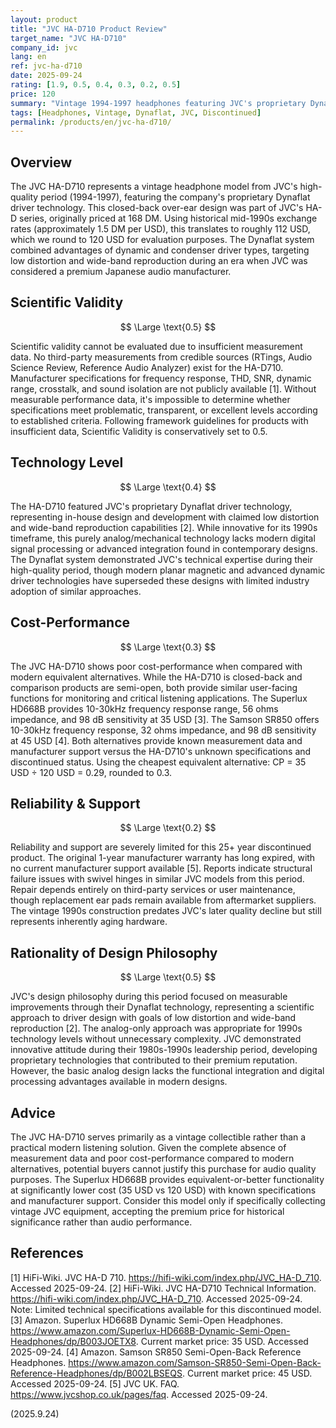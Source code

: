 ```yaml
---
layout: product
title: "JVC HA-D710 Product Review"
target_name: "JVC HA-D710"
company_id: jvc
lang: en
ref: jvc-ha-d710
date: 2025-09-24
rating: [1.9, 0.5, 0.4, 0.3, 0.2, 0.5]
price: 120
summary: "Vintage 1994-1997 headphones featuring JVC's proprietary Dynaflat driver technology, discontinued with limited measurement data available"
tags: [Headphones, Vintage, Dynaflat, JVC, Discontinued]
permalink: /products/en/jvc-ha-d710/
---
```


## Overview

The JVC HA-D710 represents a vintage headphone model from JVC's high-quality period (1994-1997), featuring the company's proprietary Dynaflat driver technology. This closed-back over-ear design was part of JVC's HA-D series, originally priced at 168 DM. Using historical mid-1990s exchange rates (approximately 1.5 DM per USD), this translates to roughly 112 USD, which we round to 120 USD for evaluation purposes. The Dynaflat system combined advantages of dynamic and condenser driver types, targeting low distortion and wide-band reproduction during an era when JVC was considered a premium Japanese audio manufacturer.

## Scientific Validity

$$ \Large \text{0.5} $$

Scientific validity cannot be evaluated due to insufficient measurement data. No third-party measurements from credible sources (RTings, Audio Science Review, Reference Audio Analyzer) exist for the HA-D710. Manufacturer specifications for frequency response, THD, SNR, dynamic range, crosstalk, and sound isolation are not publicly available [1]. Without measurable performance data, it's impossible to determine whether specifications meet problematic, transparent, or excellent levels according to established criteria. Following framework guidelines for products with insufficient data, Scientific Validity is conservatively set to 0.5.

## Technology Level

$$ \Large \text{0.4} $$

The HA-D710 featured JVC's proprietary Dynaflat driver technology, representing in-house design and development with claimed low distortion and wide-band reproduction capabilities [2]. While innovative for its 1990s timeframe, this purely analog/mechanical technology lacks modern digital signal processing or advanced integration found in contemporary designs. The Dynaflat system demonstrated JVC's technical expertise during their high-quality period, though modern planar magnetic and advanced dynamic driver technologies have superseded these designs with limited industry adoption of similar approaches.

## Cost-Performance

$$ \Large \text{0.3} $$

The JVC HA-D710 shows poor cost-performance when compared with modern equivalent alternatives. While the HA-D710 is closed-back and comparison products are semi-open, both provide similar user-facing functions for monitoring and critical listening applications. The Superlux HD668B provides 10-30kHz frequency response range, 56 ohms impedance, and 98 dB sensitivity at 35 USD [3]. The Samson SR850 offers 10-30kHz frequency response, 32 ohms impedance, and 98 dB sensitivity at 45 USD [4]. Both alternatives provide known measurement data and manufacturer support versus the HA-D710's unknown specifications and discontinued status. Using the cheapest equivalent alternative: CP = 35 USD ÷ 120 USD = 0.29, rounded to 0.3.

## Reliability & Support

$$ \Large \text{0.2} $$

Reliability and support are severely limited for this 25+ year discontinued product. The original 1-year manufacturer warranty has long expired, with no current manufacturer support available [5]. Reports indicate structural failure issues with swivel hinges in similar JVC models from this period. Repair depends entirely on third-party services or user maintenance, though replacement ear pads remain available from aftermarket suppliers. The vintage 1990s construction predates JVC's later quality decline but still represents inherently aging hardware.

## Rationality of Design Philosophy

$$ \Large \text{0.5} $$

JVC's design philosophy during this period focused on measurable improvements through their Dynaflat technology, representing a scientific approach to driver design with goals of low distortion and wide-band reproduction [2]. The analog-only approach was appropriate for 1990s technology levels without unnecessary complexity. JVC demonstrated innovative attitude during their 1980s-1990s leadership period, developing proprietary technologies that contributed to their premium reputation. However, the basic analog design lacks the functional integration and digital processing advantages available in modern designs.

## Advice

The JVC HA-D710 serves primarily as a vintage collectible rather than a practical modern listening solution. Given the complete absence of measurement data and poor cost-performance compared to modern alternatives, potential buyers cannot justify this purchase for audio quality purposes. The Superlux HD668B provides equivalent-or-better functionality at significantly lower cost (35 USD vs 120 USD) with known specifications and manufacturer support. Consider this model only if specifically collecting vintage JVC equipment, accepting the premium price for historical significance rather than audio performance.

## References

[1] HiFi-Wiki. JVC HA-D 710. https://hifi-wiki.com/index.php/JVC_HA-D_710. Accessed 2025-09-24.
[2] HiFi-Wiki. JVC HA-D710 Technical Information. https://hifi-wiki.com/index.php/JVC_HA-D_710. Accessed 2025-09-24. Note: Limited technical specifications available for this discontinued model.
[3] Amazon. Superlux HD668B Dynamic Semi-Open Headphones. https://www.amazon.com/Superlux-HD668B-Dynamic-Semi-Open-Headphones/dp/B003JOETX8. Current market price: 35 USD. Accessed 2025-09-24.
[4] Amazon. Samson SR850 Semi-Open-Back Reference Headphones. https://www.amazon.com/Samson-SR850-Semi-Open-Back-Reference-Headphones/dp/B002LBSEQS. Current market price: 45 USD. Accessed 2025-09-24.
[5] JVC UK. FAQ. https://www.jvcshop.co.uk/pages/faq. Accessed 2025-09-24.

(2025.9.24)